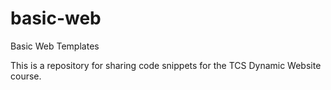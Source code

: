 # basic-web
Basic Web Templates

This is a repository for sharing code snippets for the TCS Dynamic Website course.
